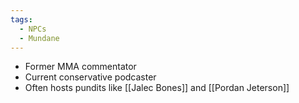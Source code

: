 ```yaml
---
tags:
  - NPCs
  - Mundane
---
```

- Former MMA commentator
- Current conservative podcaster
- Often hosts pundits like [[Jalec Bones]] and [[Pordan Jeterson]]